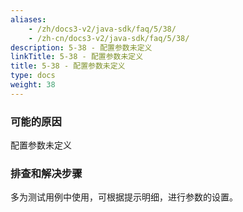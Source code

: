 ```yaml
---
aliases:
    - /zh/docs3-v2/java-sdk/faq/5/38/
    - /zh-cn/docs3-v2/java-sdk/faq/5/38/
description: 5-38 - 配置参数未定义
linkTitle: 5-38 - 配置参数未定义
title: 5-38 - 配置参数未定义
type: docs
weight: 38
---
```







### 可能的原因

配置参数未定义

### 排查和解决步骤

多为测试用例中使用，可根据提示明细，进行参数的设置。